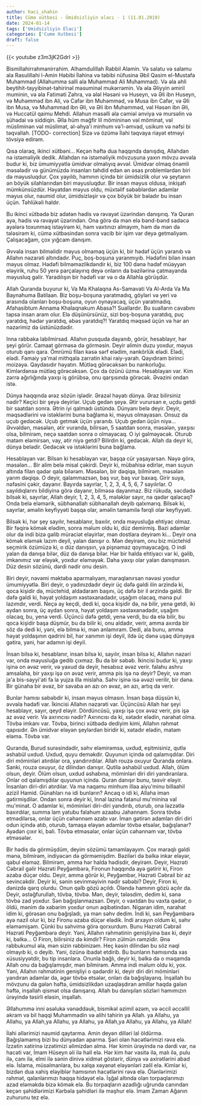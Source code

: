 ```yaml
---
author: haci_shahin
title: Cümə xütbəsi - Ümidsizliyin əlacı - 1 (11.01.2019)
date: 2024-01-14
tags: ['Umidsizliyin Elaci']
categories: ['Cume Xutbesi']
draft: false
---
```

{{< youtube z3m3jK2GdrI >}}

Bismillahirrahmanirrahim. Alhamdulillah Rabbil Alamin. Və salatu və salamu ala Rasulillahi l-Amin Həbibi İlahina və təbibi nüfusina Əbil Qasim el-Mustafa Muhammad (Allahumma salli ala Muhammad Ali Muhammad). Və əla əhli beytihit-tayyibinət-tahirinəl məsuminəl mukərrəmin. Və əla Əliyyin əmiril muminin, və əla Fatiməti Zəhra, və ələl Həsəni və Huseyn, və Əli ibn Huseyn, və Muhəmməd ibn Ali, və Cafər ibn Muhəmməd, və Musa ibn Cafər, və Əli ibn Musa, və Muhammad ibn Əli, və Əli ibn Muhəmməd, vəl Həsən ibn Əli, və Huccətül qaimu Mehdi. Allahun məsəlli əla cəmiəl ənviya və mursəlin və şühədai və siddiqin. Əlla hüm məğfir lil mömininən vəl möminat, vəl müsliminən vəl müslimat, əl-əhya'i minhum və'l-əmvad, usikum və nəfsi bi təqvallah. [TODO- correction]
Sizə və özümə İlahi təqvaya riayət etməyi tövsiyə edirəm. 

Qısa olaraq, ikinci xütbəni... Keçən həftə dua haqqında danışdıq, Allahdan nə istəməliyik dedik. Allahdan nə istəməliyik mövzusuna yaxın mövzu əvvəla budur ki, biz ümumiyyətlə ümidvar olmalıyıq əvvəl. Ümidvar olmaq önəmli məsələdir və günümüzdə insanları təhdid edən ən əsas problemlərdən biri də məyusluqdur. Çox yayılıb, hamının içində bir ümidsizlik olur və şeytanın ən böyük silahlarından biri məyusluqdur. Bir insan məyus oldusa, inkişafı mümkünsüzdür. Həyatdan məyus oldu, müxtəlif səbəblərdən adamlar məyus olur, naumid olur, ümidsizləşir və çox böyük bir bəladır bu insan üçün. Təhlükəli haldır. 

Bu ikinci xütbədə biz adətən hədis və rəvayət üzərindən danışırıq. Ya Quran ayə, hədis və rəvayət üzərindən. Ona görə də mən elə bənd-bənd sadəcə ayələrə toxunmaq istəyirəm ki, həm vaxtınızı almayım, həm də mən də tələsirəm ki, cümə xütbəsindən sonra vacib bir işim var deyə getməliyəm. Çalışacağam, çox yığcam danışım. 

Əvvəla insan bilməlidir məyus olmamaq üçün ki, bir hədəf üçün yaranıb və Allahın nəzarəti altındadır. Puç, boş-boşuna yaranmıyıb. Hədəfini bilən insan məyus olmaz. Hədəfi bilməməzlikdəndir ki, biz 100 dənə hədəf müəyyən eləyirik, ruhu 50 yerə parçalayırıq deyə onların da bəzilərinə çatmayanda məyusluq gəlir. Yaradılışın bir hədəfi var və o da Allahla görüşdür. 

Allah Quranda buyurur ki, Va Ma Khalaqna As-Samavati Va Al-Arda Va Ma Baynahuma Batilaan. Biz boşu-boşuna yaratmadıq, göyləri və yeri və arasında olanları boşu-boşuna, oyun oynayacaq, üçün yaratmadıq. Afahasibtum Annama Khalaqnakum Abasa?! Suallardır. Bu sualların cavabını tapsa insan aram olur. Elə düşünürsünüz, sizi boş-boşuna yaratdıq, puç yaratdıq, hədər yaratdıq, əbəs yaratdıq?! Yaratdıq məqsəd üçün və hər an nəzərimiz də üstünüzdədir. 

Inna rabbaka labilmirsad. Allahın pusquda dayanıb, görür, hesablayır, hər şeyi görür. Camaat görməsə də görməsin. Deyir əlimin duzu yoxdur, məyus oturub qanı qara. Ömrümü filan kəsə sərf elədim, nankörlük elədi. Elədi, elədi. Famaiy ya'mal mithqala zarratin khai raiy-yarah. Qayıdıram birinci moizəyə. Qaydasıdır həyatın. Mütləq görəcəksən bu nankorluğu. Kimlərdənsə mütləq görəcəksən. Çox da özünü üzmə. Hesablayan var. Kim zərrə ağırlığında yaxşı iş görübsə, onu qarşısında görəcək. Əvəzini ondan istə. 

Dünya haqqında ərəz sözün işlədir. Ərazəl həyatı dünya. Əraz bilirsiniz nədir? Keçici bir şeyə deyirlər. Uçub gedən şeyə. Ətir vurursan e, uçdu getdi bir saatdan sonra. Ətrin iyi qalmadı üstündə. Dünyanı belə deyir. Deyir, məqsədlərini və istəklərini buna bağlama ki, məyus olmayasan. Onsuz da uçub gedəcək. Uçub getmək üçün yaranıb. Uçub gedən üçün niyə... Əvvəldən, məsələn, ətir vuranda, bilirsən, 5 saatdan sonra, məsələn, yaxşısı olsa, bilmirəm, neçə saatdən sonra o olmayacaq. O iyi gəlməyəcək. Oturub matəm eləmirsən, vay, ətir niyə getdi? Bilirdin ki, gedəcək. Allah da deyir ki, dünya belədir. Gedəcək və istəklərini buna bağlama. 

Hesablayan var. Bilsən ki hesablayan var, başqa cür yaşayarsan. Nəyə görə, məsələn... Bir alim belə misal çəkirdi. Deyir ki, mübahisə edirlər, mən suyun altında filan qədər qala bilərəm. Məsələn, bir dəqiqə, bilmirəm, məsələn yarım dəqiqə. O deyir, qalammazsən, baş vur, baş vur baxaq. Girir suya, nəfəsini çəkir, dayanır. Bayırda sayırlar, 1, 2, 3, 4, 5, 6, 7 sayılırlar. O sayıldıqlarını bildiyinə görə dayanır, bilməsə dayanmaz. Biz rükuda, səcdədə bilsək ki, sayırlar, Allah deyir, 1, 2, 3, 4, 5, mələklər sayır, nə qədər qalacaq? Onda belə eləmərik, sübhənallah sübhənallah deyib qalxmarıq. Bilsək ki, sayırlar, əməlin keyfiyyəti başqa olar, əməlin tamamilə fərqli olar keyfiyyəti. 

Bilsək ki, hər şey sayılır, hesablanır, baxılır, onda məyusluğa ehtiyac olmaz. Bir fəqirə kömək elədim, sonra məlum oldu ki, düz demirmiş. Bəzi adamlar olur da indi bizə gəlib müraciət eləyirlər, mən dostlara deyirəm ki... Deyir ona kömək eləmək lazım  deyil, yalan danışır o. Mən deyirəm, onu biz müctehid seçmirik özümüzə ki, o düz danışsın, ya pişnəmaz qoymayacağıq. O indi yalan da danışa bilər, düz də danışa bilər. Hər bir halda ehtiyacı var ki, gəlib, imkanımız var eləyək, yoxdur eləməyək. Daha yaxşı olar yalan danışmasın. Düz desin sözünü, dərdi nədir onu desin. 

Biri deyir, nəvəmi məktəbə aparmalıyam, maraqlanırsan nəvəsi yoxdur ümumiyyətlə. Biri deyir, o yadınızdadır deyir üç dəfə gəldi ilin ərzində ki, qoca kişidir də, müctehid, aldadaram başını, üç dəfə bir il ərzində gəldi. Bir dəfə gəldi ki, həyat yoldaşım xəstəxanadadır, uşağım olacaq, mənə pul lazımdır, verdi. Neçə ay keçdi, dedi ki, qoca kişidir də, nə bilir, yenə getdi, iki aydan sonra, üç aydan sonra, həyat yoldaşım xəstəxanadadır, uşağım olacaq, bu, yenə verdi. Üçüncü dəfə getdi, yenə verdi, bu da elə bilir, bu qoca kişidir başa düşmür, bu da bilir ki, onu aldadır, verir, amma axırda bir söz də dedi ki, yəni, elə bilmə ki, mən anlamıram. Dedi, ala bunu, amma həyat yoldaşının qədrini bil, hər xanımın işi deyil, ildə üç dənə uşaq dünyaya gətirə, yəni, hər adamın işi deyil. 

İnsan bilsə ki, hesablanır, insan bilsə ki, sayılır, insan bilsə ki, Allahın nəzəri var, onda məyusluğa gedib çıxmaz. Bu da bir səbəb. İkincisi budur ki, yaxşı işinə on əvəz verir, və yaxud da deyir, hesabsız əvəz verir. falahu ashru amsalaha, bir yaxşı işə on əvəz verir, amma pis işə nə deyir? Deyir, va man ja'a bis-sayyi'ati fa la yujza illa mislaha. Səhv işinə isə əvəzi verilir, bir dənə. Bir günaha bir əvəz, bir savaba ən azı on əvəz, ən azı, artıq da verir. 

Bunlar hamısı səbəbdir ki, insan məyus olmasın. İnsan başa düşsün ki, əvvəla hədəfi var. İkincisi Allahın nəzarəti var. Üçüncüsü Allah hər şeyi hesablayır, sayır, qeyd eləyir. Dördüncüsü, yaxşı işə çox əvəz verir, pis işə az əvəz verir. Və axrıncısı nədir? Axrıncısı da ki, xətadır elədin, narahat olma. Tövbə imkanı var. Tövbə, birinci xütbədə dediyim kimi, Allahın rəhmət qapısıdır. Ən ümidvar eləyən şeylərdən biridir ki, xətadır elədin, matəm eləmə. Tövbə var. 

Quranda, Burud surəsindədir, səhv eləmirəmsə, uxdud, eşitmisiniz, qutlə əshabül uxdud. Uxdud, quyu deməkdir. Quyunun içində od qalamışdılar. Diri diri möminləri atırdılar ora, yandırırdılar. Allah rouzə oxuyur Quranda onlara. Sanki, rouzə oxuyur, öz dilindən danışır. Qutilə əshabül uxdud. Allah, ölüm olsun, deyir. Ölüm olsun, uxdud əshabına, möminləri diri diri yandıranlara. Onlar od qalamışdılar quyunun içində. Quran danışır bunu, təsvir eləyir. İnsanları diri-diri atırdılar. Va ma naqamu minhum illaa aiyu'minu billaahil azizil Hamid. Günahları nə idi bunların? Ancaq o idi ki, Allaha iman gətirmişdilər. Ondan sonra deyir ki, Innal lazina fatanul mu'minina val mu'minat. O adamlar ki, möminləri diri-diri yandırıb, oturub, ona ləzzətlə baxırdılar, summa lam yatubu falahum azaabu Jahannam. Sonra tövbə etmədilərsə, onlar üçün cəhənnəm əzabı var. İman gətirən adamları diri diri odun içində atıb, oturub, tamaşa eləyən adamlar tövbə etsələr, bağışlanar? Ayədən çıxır ki, bəli. Tövbə etməsələr, onlar üçün cəhənnəm var, tövbə etməsələr. 

Bir hədis də görmüşdüm, deyim sözümü tamamlayayım. Çox maraqlı gəldi mənə, bilmirəm, indiyəcən də görməmişdim. Bəziləri də bəlkə inkar eləyər, qəbul eləməz. Bilmirəm, amma hər halda hədisdir, deyirəm. Deyir, Həzrəti Cəbrail gəlir Həzrəti Peyğəmbərə, Fironun haqqında ayə gətirir ki, Firon əzaba düçər oldu. Deyir, amma görür ki, Peyğəmbər, Həzrəti Cəbrail bir az sevincəkdir. Deyir ki, sənin sevinməyivin nədir səbəbi? Deyir, Firon ki, dənizdə qərq olurdu. Onun qəlb gözü açıldı. Öləndə hamının gözü açılır da. Deyir, əstəğfurullah, tövbə, tövbə. Mən, deyir, tələsdim, dedim ki, sənə tövbə zad yoxdur. Sən bağışlanmazsan. Deyir, o vaxtdan bu vaxta qədər, o öldü, mənim də xəbərim yoxdur onun aqibətindən. Nigaran idim, narahat idim ki, görəsən onu bağışladı, ya mən səhv dedim. İndi ki, sən Peyğəmbərə ayə nazil olur ki, biz Fironu əzaba düçər elədik. İndi arxayın oldum ki, səhv eləməmişəm. Çünki bu səhvimə görə qorxurdum. Bunu Həzrəti Cəbrail Həzrəti Peyğəmbərə deyir. Yəni, Allahın rəhmətinin genişliyinə bax ki, deyir ki, bəlkə... O Firon, bilirsiniz də kimdir? Firon zülmün rəmzidir. Ənə rabbukumul əla, mən sizin rəbbinizəm. Heç kəsin dilindən bu söz nəql olmayıb ki, o deyib. Yəni, özünə ibadət etdirib. Bu bunların hamısında xas xüsusiyyətdir, bu tip insanlara. Onunla bağlı, deyir ki, bəlkə də o məqamda Allah onu da bağışlamışdır, mən bilmirəm. Amma indi məlum oldu ki, yox. Yəni, Allahın rəhmətinin genişliyi o qədərdir ki, deyir diri diri möminləri yandıran adamlar da, əgər tövbə etsələr, onları da bağışlayarıq. İnşallah bu mövzunu da gələn həftə, ümidsizlikdən uzaqlaşdıran amillər haqda gələn həftə, inşallah qismət olsa danışarıq. Allah bu danışılan sözləri hamımızın ürəyində təsirli eləsin, inşallah. 

Əllahummə inni əsəlukə vənəddəuk, bismikəl əzimil əzəm, və əccil əccəllil əkram və bil haqqi Muhammadin və alihi tahirin ya Allah. ya Allahu, ya Allahu, ya Allah,ya Allahu, ya Allahu, ya Allah,ya Allahu, ya Allahu, ya Allah! 

İlahi əllərimizi naumid qaytarma. 
Amin deyən dilləri lal öldürmə. 
Bağışlamamış bizi bu dünyadan aparma. 
Şəri olan hacətlərimizi rəva elə. 
İzzətin xatirinə izzətimizi əlimizdən alma. 
Hər kimin ürəyində nə dərdi var, nə hacəti var, İmam Hüseyn əli ilə həll elə. 
Hər kim hər vasitə ilə, malı ilə, pulu ilə, canı ilə, elmi ilə sənin dinivə xidmət göstərir, dünya və axirətlərini abad elə. 
İslama, müsəlmanlara, bu xalqa xəyanət eləyənləri zəlil elə. 
Kimlər ki, bizdən dua xahiş eləyiblər hamısının hacətlərini rəva elə. 
Ölənlərimizi rəhmət, qalanlarımızı haqqa hidayət elə.
İşğal altında olan torpaqlarımızı azad eləməkdə bizə kömək elə. 
Bu torpaqların azadlığı uğrunda canından keçən şəhidlərimizi Kərbəla şəhidləri ilə məşhur elə. 
İmam Zaman Ağanın zuhurunu tez elə.